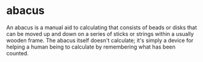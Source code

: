 # abacus
An abacus is a manual aid to calculating that consists of beads or disks that can be moved up and down on a series of sticks or strings within a usually wooden frame. The abacus itself doesn't calculate; it's simply a device for helping a human being to calculate by remembering what has been counted.
